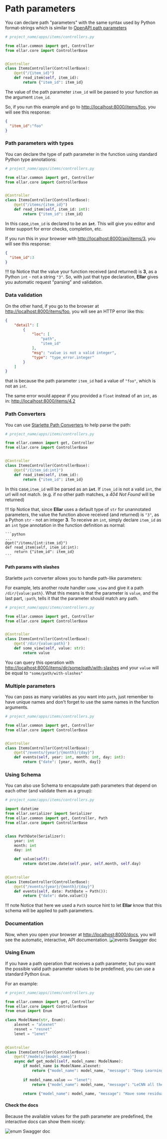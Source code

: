 # Path parameters
You can declare path "parameters" with the same syntax used by Python format-strings 
which is similar to [OpenAPI path parameters](https://swagger.io/docs/specification/describing-parameters/#path-parameters)


```python
# project_name/apps/items/controllers.py

from ellar.common import get, Controller
from ellar.core import ControllerBase


@Controller
class ItemsController(ControllerBase):
    @get("/{item_id}")
    def read_item(self, item_id):
        return {"item_id": item_id}
```

The value of the path parameter `item_id` will be passed to your function as the argument `item_id`.

So, if you run this example and go to [http://localhost:8000/items/foo](http://localhost:8000/items/foo), you will see this response:

```JSON
{
  "item_id":"foo"
}
```

### Path parameters with types
You can declare the type of path parameter in the function using standard Python type annotations:

```python
# project_name/apps/items/controllers.py

from ellar.common import get, Controller
from ellar.core import ControllerBase


@Controller
class ItemsController(ControllerBase):
    @get("/items/{item_id}")
    def read_item(self, item_id: int):
        return {"item_id": item_id}
```

In this case,`item_id` is declared to be an **`int`**. This will give you editor and linter support for error checks, completion, etc.

If you run this in your browser with [http://localhost:8000/api/items/3](http://localhost:8000/api/items/3), you will see this response:
```JSON
{
  "item_id":3
}
```

!!! tip
    Notice that the value your function received (and returned) is **3**, as a Python `int` - not a string `"3"`.
    So, with just that type declaration, **Ellar** gives you automatic request "parsing" and validation.


### Data validation
On the other hand, if you go to the browser at [http://localhost:8000/items/foo](http://localhost:8000/items/foo), you will see an HTTP error like this:

```JSON
{
    "detail": [
        {
            "loc": [
                "path",
                "item_id"
            ],
            "msg": "value is not a valid integer",
            "type": "type_error.integer"
        }
    ]
}
```
that is because the path parameter `item_id` had a value of `"foo"`, which is not an `int`.

The same error would appear if you provided a `float` instead of an `int`, as in:
[http://localhost:8000/items/4.2](http://localhost:8000/items/4.2)

### Path Converters

You can use [Starlette Path Converters](https://www.starlette.io/routing/#path-parameters) to help parse the path:

```python
# project_name/apps/items/controllers.py

from ellar.common import get, Controller
from ellar.core import ControllerBase


@Controller
class ItemsController(ControllerBase):
    @get("/{item_id:int}")
    def read_item(self, item_id):
        return {"item_id": item_id}
```

In this case,`item_id` will be parsed as an **`int`**. If `item_id` is not a valid `int`, the url will not
match.  (e.g. if no other path matches, a *404 Not Found* will be returned)

!!! tip
    Notice that, since **Ellar** uses a default type of `str` for unannotated parameters, the value the
    function above received (and returned) is `"3"`, as a Python `str` - not an integer **3**. To receive
    an `int`, simply declare `item_id` as an `int` type annotation in the function definition as normal:

    ```python
    ...
    @get("/items/{int:item_id}")
    def read_item(self, item_id:int):
        return {"item_id": item_id}
    ```
 
#### Path params with slashes

Starlette `path` converter allows you to handle path-like parameters:

For example, lets another route handler `some_view` and give it a path `/dir/{value:path}`.
What this means is that the parameter is `value`, and the last part, `:path`, tells it that the parameter should match any path.

```python
# project_name/apps/items/controllers.py

from ellar.common import get, Controller
from ellar.core import ControllerBase


@Controller
class ItemsController(ControllerBase):
    @get('/dir/{value:path}')
    def some_view(self, value: str):
        return value
```
You can query this operation with [http://localhost:8000/items/dir/some/path/with-slashes](http://localhost:8000/items/dir/some/path/with-slashes) 
and your `value` will be equal to `"some/path/with-slashes"`

### Multiple parameters

You can pass as many variables as you want into `path`, just remember to have unique names and don't forget to use the same names in the function arguments.

```Python
# project_name/apps/items/controllers.py

from ellar.common import get, Controller
from ellar.core import ControllerBase


@Controller
class ItemsController(ControllerBase):
    @get("/events/{year}/{month}/{day}")
    def events(self, year: int, month: int, day: int):
        return {"date": [year, month, day]}
```


### Using Schema

You can also use Schema to encapsulate path parameters that depend on each other (and validate them as a group):

```python
# project_name/apps/items/controllers.py

import datetime
from ellar.serializer import Serializer
from ellar.common import get, Controller, Path
from ellar.core import ControllerBase


class PathDate(Serializer):
    year: int
    month: int
    day: int

    def value(self):
        return datetime.date(self.year, self.month, self.day)

    
@Controller
class ItemsController(ControllerBase):
    @get("/events/{year}/{month}/{day}")
    def events(self, date: PathDate = Path()):
        return {"date": date.value()}
```

!!! note
    Notice that here we used a `Path` source hint to let **Ellar** know that this schema will be applied to path parameters.

### Documentation
Now, when you open your browser at [http://localhost:8000/docs](http://localhost:8000/docs), you will see the automatic, interactive, API documentation.
![events Swagger doc](../../img/event_docs_swagger.png)

### Using Enum

If you have a path operation that receives a path parameter, 
but you want the possible valid path parameter values to be predefined, you can use a standard Python `Enum`.

For an example:

```python
# project_name/apps/items/controllers.py

from ellar.common import get, Controller
from ellar.core import ControllerBase
from enum import Enum

class ModelName(str, Enum):
    alexnet = "alexnet"
    resnet = "resnet"
    lenet = "lenet"

    
@Controller
class ItemsController(ControllerBase):
    @get("/models/{model_name}")
    async def get_model(self, model_name: ModelName):
        if model_name is ModelName.alexnet:
            return {"model_name": model_name, "message": "Deep Learning FTW!"}
    
        if model_name.value == "lenet":
            return {"model_name": model_name, "message": "LeCNN all the images"}
    
        return {"model_name": model_name, "message": "Have some residuals"}
```

#### Check the docs
Because the available values for the path parameter are predefined, the interactive docs can show them nicely:

![enum Swagger doc](../../img/enum_docs_swagger.png)

